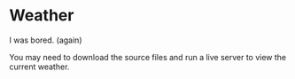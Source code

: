 <h1>Weather</h1>

I was bored. (again)

You may need to download the source files and run a live server to view the current weather.
